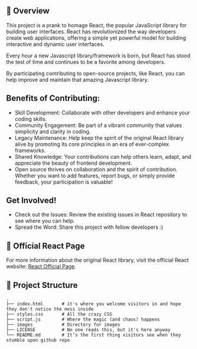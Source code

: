 ## 📖 Overview

This project is a prank to homage React, the popular JavaScript library for building user interfaces. React has revolutionized the way developers create web applications, offering a simple yet powerful model for building interactive and dynamic user interfaces.

Every hour a new Javascript library/framework is born, but React has stood the test of time and continues to be a favorite among developers.

By participating contributing to open-source projects, like React, you can help improve and maintain that amazing Javascript library.

## Benefits of Contributing:
- Skill Development: Collaborate with other developers and enhance your coding skills.
- Community Engagement: Be part of a vibrant community that values simplicity and clarity in coding.
- Legacy Maintenance: Help keep the spirit of the original React library alive by promoting its core principles in an era of ever-complex frameworks.
- Shared Knowledge: Your contributions can help others learn, adapt, and appreciate the beauty of frontend development.
- Open source thrives on collaboration and the spirit of contribution. Whether you want to add features, report bugs, or simply provide feedback, your participation is valuable!

## Get Involved!
- Check out the Issues: Review the existing issues in React repository to see where you can help.
- Spread the Word: Share this project with fellow developers :)

## 🔗 Official React Page
For more information about the original React library, visit the official React website: [React Official Page](https://react.dev).

## 📂 Project Structure

```plaintext
.
├── index.html       # it's where you welcome visitors in and hope they don't notice the mess inside
├── styles.css       # All the crazy CSS
├── script.js        # Where the magic (and chaos) happens
├── images           # Directory for images
├── LICENSE          # No one reads this, but it's here anyway
└── README.md        # It’s the first thing visitors see when they stumble upon github repo
```
